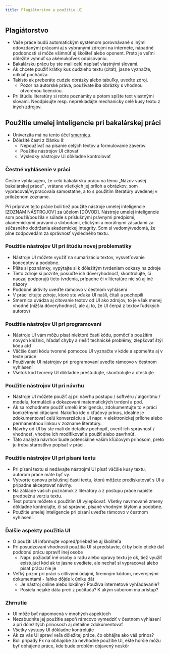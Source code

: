 ```yaml
---
title: Plagiátorstvo a použitie UI
---
```



## Plagiátorstvo

  - Vaše práce budú automatickým systémom porovnávané s inými
    odovzdanými prácami aj s vybranými zdrojmi na internete, nápadné
    podobnosti si môže všimnúť aj školiteľ alebo oponent. Preto je veľmi
    dôležité vyhnúť sa akémukoľvek odpisovaniu.
  - Bakalársku prácu by ste mali celú napísať vlastnými slovami.
  - Ak chcete použiť krátky kus cudzieho textu (citát), jasne vyznačte,
    odkiaľ pochádza.
  - Takisto ak preberáte cudzie obrázky alebo tabuľky, uveďte zdroj.
      - Pozor na autorské práva, používate iba obrázky s vhodnou
        otvorenou licenciou.
  - Pri štúdiu literatúry si robte poznámky a potom spíšte text
    vlastnými slovami. Neodpisujte resp. neprekladajte mechanicky celé
    kusy textu z iných zdrojov.

## Použitie umelej inteligencie pri bakalárskej práci

- Univerzita má na tento účel [smernicu](https://uniba.sk/fileadmin/ruk/ovv/2024/smernica_rektora_AI.pdf).
- Dôležité časti z článku II:
  - Nepoužívať na písanie celých textov a formulovanie záverov
  - Použitie nástrojov UI citovať
  - Výsledky nástrojov UI dôkladne kontrolovať

### Čestné vyhlásenie v práci

Čestne vyhlasujem, že celú bakalársku prácu na tému „Názov vašej bakalárskej práce“ , vrátane všetkých jej príloh a obrázkov, som vypracoval/vypracovala samostatne, a to s použitím literatúry uvedenej v priloženom zozname.

Pri príprave tejto práce boli tiež použité nástroje umelej inteligencie [ZOZNAM
NÁSTROJOV] za účelom [DÔVOD]. Nástroje umelej inteligencie som použil/použila
v súlade s príslušnými právnymi predpismi, akademickými právami a slobodami, etickými a morálnymi zásadami za súčasného dodržania akademickej integrity. Som si
vedomý/vedomá, že plne zodpovedám za správnosť výsledného textu.

### Použitie nástrojov UI pri štúdiu novej problematiky 

* Nástroje UI môžete využiť na sumarizáciu textov, vysvetľovanie konceptov a podobne. 
* Píšte si poznámky, vypýtajte si k dôležitým tvrdeniam odkazy na zdroje
* Tieto zdroje si pozrite, posúďte ich dôveryhodnosť, skontrolujte, či naozaj podporujú tieto tvrdenia, prípadne či v literatúre nie sú aj iné názory
* Podobné aktivity uveďte rámcovo v čestnom vyhlásení
* V práci citujte zdroje, ktoré ste vďaka UI našli, čítali a pochopili
* Smernica uvádza aj citovanie textov od UI ako zdrojov, to je však menej vhodné (nižšia dôveryhodnosť, ale aj to, že UI čerpá z textov ľudských autorov)

### Použitie nástrojov UI pri programovaní

* Nástroje UI vám môžu písať niektoré časti kódu, pomôcť s použitím nových knižníc, hľadať chyby a riešiť technické problémy, zlepšovať štýl kódu atď
* Väčšie časti kódu tvorené pomocou UI vyznačte v kóde a spomeňte aj v texte práce
* Používanie UI nástrojov pri programovaní uveďte rámcovo v čestnom vyhlásení
* Všetok kód tvorený UI dôkladne preštudujte, skontrolujte a otestujte

### Použitie nástrojov UI pri návrhu

* Nástroje UI môžete použiť aj pri návrhu postupu / softvéru / algoritmu / modelu, formulácii a dokazovaní matematických tvrdení a pod.
* Ak sa rozhodnete použiť umelú inteligenciu, zdokumentujte to v práci konkrétnymi citáciami. Nakoľko ide o kľúčový prínos, ideálne je zdokumentovať celú konverzáciu s UI napr. v elektronickej prílohe alebo permanentnou linkou v zozname literatúry. 
* Návrhy od UI by ste mali do detailov pochopiť, overiť ich správnosť / vhodnosť, vhodne ich modifikovať a použiť alebo zavrhnúť.
* Táto analýza návrhov bude potenciálne vaším kľúčovým prínosom, preto ju treba starostlivo popísať v práci.

### Použitie nástrojov UI pri písaní textu

* Pri písaní textu si nedávajte nástrojmi UI písať väčšie kusy textu, autorom práce máte byť vy.
* Vytvorte osnovu príslušnej časti textu, ktorú môžete prediskutovať s UI a prípadne akceptovať návrhy.
* Na základe vašich poznámok z literatúry a z postupu práce napíšte predbežnú verziu textu.
* Text potom môžete s použitím UI vylepšovať. Všetky navrhované zmeny dôkladne kontrolujte, či sú správne, písané vhodným štýlom a podobne.
* Použitie umelej inteligencie pri písaní uveďte rámcovo v čestnom vyhlásení. 

### Ďalšie aspekty použitia UI

* O použití UI informujte vopred/priebežne aj školiteľa
* Pri posudzovaní vhodnosti použitia UI si predstavte, či by bolo etické dať podobnú prácu spraviť inej osobe
  - Napr. požiadať iné osoby o radu alebo opravy textu je ok, tiež využiť existujúci kód ak to jasne uvediete, ale nechať si vypracovať alebo písať prácu nie je
* Veľký pozor pri práci s citlivými údajmi, firemným kódom, neverejnými dokumentami - ľahko dôjde k úniku dát
  - Je nástroj online alebo lokálny? Používa internetové vyhľadávanie?
  - Posiela nejaké dáta preč z počítača? K akým súborom má prístup?

### Zhrnutie

* UI môže byť nápomocná v mnohých aspektoch
* Nezabudnite jej použitie aspoň rámcovo vymedziť v čestnom vyhlásení a pri dôležitých prínosoch aj detailne zdokumentovať
* Všetky výstupy UI dôkladne kontrolujte
* Ak za vás UI spraví veľa dôležitej práce, čo obhájite ako váš prínos?
* Boli prípady Fx na obhajobe za nevhodné použitie UI, ešte horšie môžu byť obhájené práce, kde bude problém objavený neskôr

